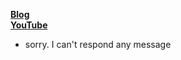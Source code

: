  

 
 **[Blog](https://blog.shlife.dev/)**  
 **[YouTube](https://youtube.shlife.dev)**   


- sorry. I can't respond any message 
